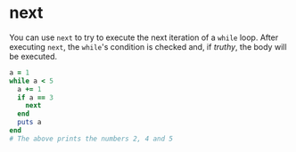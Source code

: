 # next

You can use `next` to try to execute the next iteration of a `while` loop. After executing `next`, the `while`'s condition is checked and, if *truthy*, the body will be executed.

``` ruby
a = 1
while a < 5
  a += 1
  if a == 3
    next
  end
  puts a
end
# The above prints the numbers 2, 4 and 5
```
